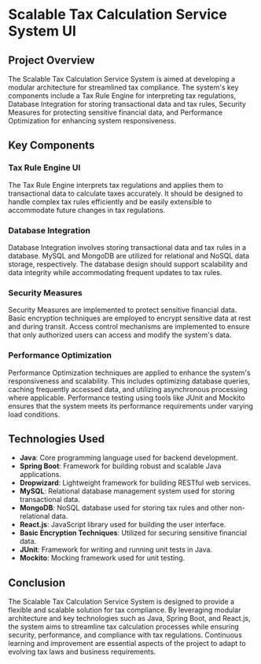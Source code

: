 # Scalable Tax Calculation Service System UI

## Project Overview

The Scalable Tax Calculation Service System is aimed at developing a modular architecture for streamlined tax compliance. The system's key components include a Tax Rule Engine for interpreting tax regulations, Database Integration for storing transactional data and tax rules, Security Measures for protecting sensitive financial data, and Performance Optimization for enhancing system responsiveness.

## Key Components

### Tax Rule Engine UI

The Tax Rule Engine interprets tax regulations and applies them to transactional data to calculate taxes accurately. It should be designed to handle complex tax rules efficiently and be easily extensible to accommodate future changes in tax regulations.

### Database Integration

Database Integration involves storing transactional data and tax rules in a database. MySQL and MongoDB are utilized for relational and NoSQL data storage, respectively. The database design should support scalability and data integrity while accommodating frequent updates to tax rules.

### Security Measures

Security Measures are implemented to protect sensitive financial data. Basic encryption techniques are employed to encrypt sensitive data at rest and during transit. Access control mechanisms are implemented to ensure that only authorized users can access and modify the system's data.

### Performance Optimization

Performance Optimization techniques are applied to enhance the system's responsiveness and scalability. This includes optimizing database queries, caching frequently accessed data, and utilizing asynchronous processing where applicable. Performance testing using tools like JUnit and Mockito ensures that the system meets its performance requirements under varying load conditions.

## Technologies Used

- **Java**: Core programming language used for backend development.
- **Spring Boot**: Framework for building robust and scalable Java applications.
- **Dropwizard**: Lightweight framework for building RESTful web services.
- **MySQL**: Relational database management system used for storing transactional data.
- **MongoDB**: NoSQL database used for storing tax rules and other non-relational data.
- **React.js**: JavaScript library used for building the user interface.
- **Basic Encryption Techniques**: Utilized for securing sensitive financial data.
- **JUnit**: Framework for writing and running unit tests in Java.
- **Mockito**: Mocking framework used for unit testing.

## Conclusion

The Scalable Tax Calculation Service System is designed to provide a flexible and scalable solution for tax compliance. By leveraging modular architecture and key technologies such as Java, Spring Boot, and React.js, the system aims to streamline tax calculation processes while ensuring security, performance, and compliance with tax regulations. Continuous learning and improvement are essential aspects of the project to adapt to evolving tax laws and business requirements.
